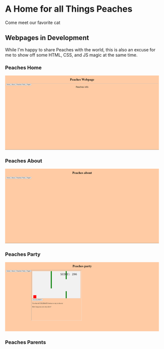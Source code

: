 # A Home for all Things Peaches
Come meet our favorite cat
## Webpages in Development
While I'm happy to share Peaches with the world, this is also an excuse for me to show off some HTML, CSS, and JS magic at the same time.
### Peaches Home
![Screenshot of the Peaches HomePage](/webpage_Img/peaches_home.png)
### Peaches About
![Screenshot of the Peaches HomePage](/webpage_Img/peaches_about.png)
### Peaches Party
![Screenshot of the Peaches HomePage](/webpage_Img/peaches_game.png)
### Peaches Parents
